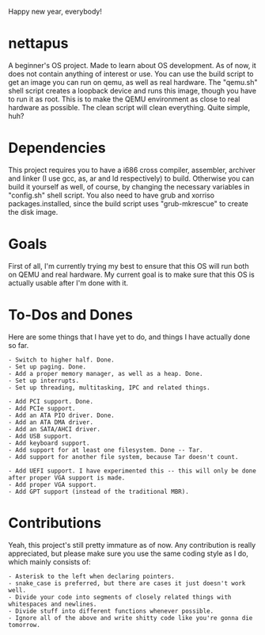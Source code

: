 Happy new year, everybody!

# nettapus
A beginner's OS project. Made to learn about OS development. 
As of now, it does not contain anything of interest or use. 
You can use the build script to get an image you can run on qemu, as well as real hardware. 
The "qemu.sh" shell script creates a loopback device and runs this image, though you have to run it as root.
This is to make the QEMU environment as close to real hardware as possible.
The clean script will clean everything. Quite simple, huh?

# Dependencies
This project requires you to have a i686 cross compiler, assembler, archiver 
and linker (I use gcc, as, ar and ld respectively) to build. 
Otherwise you can build it yourself as well, of course, by changing the necessary variables in "config.sh" shell script.
You also need to have grub and xorriso packages.installed, since the build script uses "grub-mkrescue" to create the disk image. 

# Goals
First of all, I'm currently trying my best to ensure that this OS will run both on QEMU and real hardware. 
My current goal is to make sure that this OS is actually usable after I'm done with it. 


# To-Dos and Dones
Here are some things that I have yet to do, and things I have actually done so far.

	- Switch to higher half. Done.
	- Set up paging. Done.
	- Add a proper memory manager, as well as a heap. Done.
	- Set up interrupts.
	- Set up threading, multitasking, IPC and related things.
	
	- Add PCI support. Done.
	- Add PCIe support. 
	- Add an ATA PIO driver. Done.
	- Add an ATA DMA driver.
	- Add an SATA/AHCI driver.
	- Add USB support.
	- Add keyboard support.
	- Add support for at least one filesystem. Done -- Tar.
	- Add support for another file system, because Tar doesn't count.
	
	- Add UEFI support. I have experimented this -- this will only be done after proper VGA support is made.
	- Add proper VGA support.
	- Add GPT support (instead of the traditional MBR).

# Contributions
Yeah, this project's still pretty immature as of now. 
Any contribution is really appreciated, but please make sure you use the same
coding style as I do, which mainly consists of:

	- Asterisk to the left when declaring pointers.
	- snake_case is preferred, but there are cases it just doesn't work well.
	- Divide your code into segments of closely related things with whitespaces and newlines.
	- Divide stuff into different functions whenever possible.
	- Ignore all of the above and write shitty code like you're gonna die tomorrow.
	


